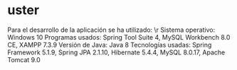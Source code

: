 # uster

Para el desarrollo de la aplicación se ha utilizado: \r
Sistema operativo: Windows 10 
Programas usados: Spring Tool Suite 4, MySQL Workbench 8.0 CE, XAMPP 7.3.9
Versión de Java: Java 8
Tecnologías usadas: Spring Framework 5.1.9, Spring JPA 2.1.10, Hibernate 5.4.4, MySQL 8.0.17, Apache Tomcat 9.0
